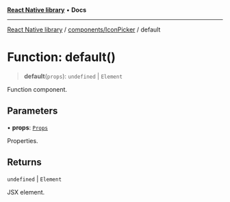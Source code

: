 [**React Native library**](../../../index.md) • **Docs**

***

[React Native library](../../../modules.md) / [components/IconPicker](../index.md) / default

# Function: default()

> **default**(`props`): `undefined` \| `Element`

Function component.

## Parameters

• **props**: [`Props`](../interfaces/Props.md)

Properties.

## Returns

`undefined` \| `Element`

JSX element.

